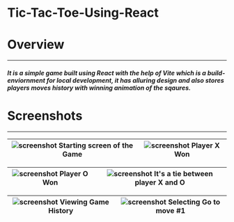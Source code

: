# Tic-Tac-Toe-Using-React
 
 # Overview
 --------------------------------
 
 ##### It is a simple game built using React with the help of Vite which is a build-enviornment for local development, it has alluring design and also stores players moves history with winning animation of the sqaures.
 
 # Screenshots
 -------------------------------
 ![screenshot](https://github.com/SAM6358/Tic-Tac-Toe-using-React/blob/master/Screenshots/Screenshot%202022-09-12%20013554.png) Starting screen of the Game | ![screenshot](https://github.com/SAM6358/Tic-Tac-Toe-using-React/blob/master/Screenshots/Screenshot%202022-09-12%20013634.png) Player X Won |
|-|-|

![screenshot](https://github.com/SAM6358/Tic-Tac-Toe-using-React/blob/master/Screenshots/Screenshot%202022-09-12%20013715.png) Player O Won | ![screenshot](https://github.com/SAM6358/Tic-Tac-Toe-using-React/blob/master/Screenshots/Screenshot%202022-09-12%20013753.png) It's a tie between player X and O |
|-|-|

![screenshot](https://github.com/SAM6358/Tic-Tac-Toe-using-React/blob/master/Screenshots/Screenshot%202022-09-12%20013816.png) Viewing Game History | ![screenshot](https://github.com/SAM6358/Tic-Tac-Toe-using-React/blob/master/Screenshots/Screenshot%202022-09-12%20014328.png) Selecting Go to move #1 |
|-|-|
